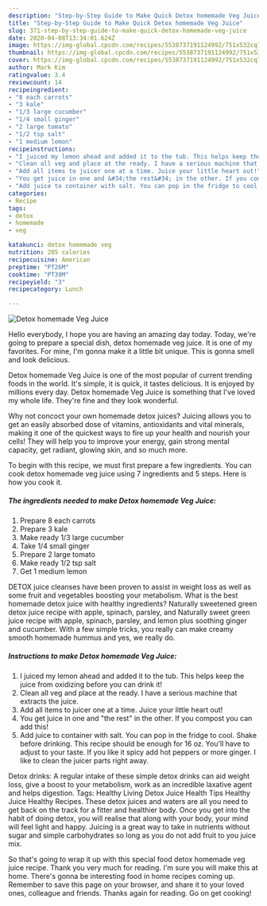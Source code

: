 ```yaml
---
description: "Step-by-Step Guide to Make Quick Detox homemade Veg Juice"
title: "Step-by-Step Guide to Make Quick Detox homemade Veg Juice"
slug: 371-step-by-step-guide-to-make-quick-detox-homemade-veg-juice
date: 2020-04-08T13:34:01.624Z
image: https://img-global.cpcdn.com/recipes/5538737191124992/751x532cq70/detox-homemade-veg-juice-recipe-main-photo.jpg
thumbnail: https://img-global.cpcdn.com/recipes/5538737191124992/751x532cq70/detox-homemade-veg-juice-recipe-main-photo.jpg
cover: https://img-global.cpcdn.com/recipes/5538737191124992/751x532cq70/detox-homemade-veg-juice-recipe-main-photo.jpg
author: Mark Kim
ratingvalue: 3.4
reviewcount: 14
recipeingredient:
- "8 each carrots"
- "3 kale"
- "1/3 large cucumber"
- "1/4 small ginger"
- "2 large tomato"
- "1/2 tsp salt"
- "1 medium lemon"
recipeinstructions:
- "I juiced my lemon ahead and added it to the tub. This helps keep the juice from oxidizing before you can drink it!"
- "Clean all veg and place at the ready. I have a serious machine that extracts the juice."
- "Add all items to juicer one at a time. Juice your little heart out!"
- "You get juice in one and &#34;the rest&#34; in the other. If you compost you can add this!"
- "Add juice to container with salt. You can pop in the fridge to cool. Shake before drinking. This recipe should be enough for 16 oz. You&#39;ll have to adjust to your taste. If you like it spicy add hot peppers or more ginger. I like to clean the juicer parts right away."
categories:
- Recipe
tags:
- detox
- homemade
- veg

katakunci: detox homemade veg 
nutrition: 205 calories
recipecuisine: American
preptime: "PT26M"
cooktime: "PT39M"
recipeyield: "3"
recipecategory: Lunch

---
```



![Detox homemade Veg Juice](https://img-global.cpcdn.com/recipes/5538737191124992/751x532cq70/detox-homemade-veg-juice-recipe-main-photo.jpg)

Hello everybody, I hope you are having an amazing day today. Today, we're going to prepare a special dish, detox homemade veg juice. It is one of my favorites. For mine, I'm gonna make it a little bit unique. This is gonna smell and look delicious.

Detox homemade Veg Juice is one of the most popular of current trending foods in the world. It's simple, it is quick, it tastes delicious. It is enjoyed by millions every day. Detox homemade Veg Juice is something that I've loved my whole life. They're fine and they look wonderful.

Why not concoct your own homemade detox juices? Juicing allows you to get an easily absorbed dose of vitamins, antioxidants and vital minerals, making it one of the quickest ways to fire up your health and nourish your cells! They will help you to improve your energy, gain strong mental capacity, get radiant, glowing skin, and so much more.


To begin with this recipe, we must first prepare a few ingredients. You can cook detox homemade veg juice using 7 ingredients and 5 steps. Here is how you cook it.

##### The ingredients needed to make Detox homemade Veg Juice:

1. Prepare 8 each carrots
1. Prepare 3 kale
1. Make ready 1/3 large cucumber
1. Take 1/4 small ginger
1. Prepare 2 large tomato
1. Make ready 1/2 tsp salt
1. Get 1 medium lemon


DETOX juice cleanses have been proven to assist in weight loss as well as some fruit and vegetables boosting your metabolism. What is the best homemade detox juice with healthy ingredients? Naturally sweetened green detox juice recipe with apple, spinach, parsley, and Naturally sweet green juice recipe with apple, spinach, parsley, and lemon plus soothing ginger and cucumber. With a few simple tricks, you really can make creamy smooth homemade hummus and yes, we really do. 

##### Instructions to make Detox homemade Veg Juice:

1. I juiced my lemon ahead and added it to the tub. This helps keep the juice from oxidizing before you can drink it!
1. Clean all veg and place at the ready. I have a serious machine that extracts the juice.
1. Add all items to juicer one at a time. Juice your little heart out!
1. You get juice in one and &#34;the rest&#34; in the other. If you compost you can add this!
1. Add juice to container with salt. You can pop in the fridge to cool. Shake before drinking. This recipe should be enough for 16 oz. You&#39;ll have to adjust to your taste. If you like it spicy add hot peppers or more ginger. I like to clean the juicer parts right away.


Detox drinks: A regular intake of these simple detox drinks can aid weight loss, give a boost to your metabolism, work as an incredible laxative agent and helps digestion. Tags: Healthy Living Detox Juice Health Tips Healthy Juice Healthy Recipes. These detox juices and waters are all you need to get back on the track for a fitter and healthier body. Once you get into the habit of doing detox, you will realise that along with your body, your mind will feel light and happy. Juicing is a great way to take in nutrients without sugar and simple carbohydrates so long as you do not add fruit to you juice mix. 

So that's going to wrap it up with this special food detox homemade veg juice recipe. Thank you very much for reading. I'm sure you will make this at home. There's gonna be interesting food in home recipes coming up. Remember to save this page on your browser, and share it to your loved ones, colleague and friends. Thanks again for reading. Go on get cooking!

